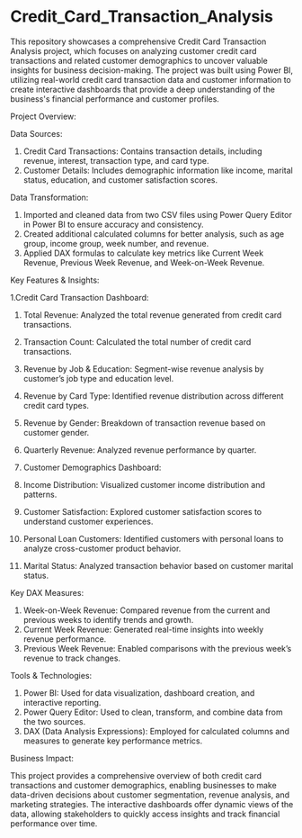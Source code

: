 # Credit_Card_Transaction_Analysis
This repository showcases a comprehensive Credit Card Transaction Analysis project, which focuses on analyzing customer credit card transactions and related customer demographics to uncover valuable insights for business decision-making. The project was built using Power BI, utilizing real-world credit card transaction data and customer information to create interactive dashboards that provide a deep understanding of the business's financial performance and customer profiles.

Project Overview:

Data Sources:
1. Credit Card Transactions: Contains transaction details, including revenue, interest, transaction type, and card type.
2. Customer Details: Includes demographic information like income, marital status, education, and customer satisfaction scores.

Data Transformation:
1. Imported and cleaned data from two CSV files using Power Query Editor in Power BI to ensure accuracy and consistency.
2. Created additional calculated columns for better analysis, such as age group, income group, week number, and revenue.
3. Applied DAX formulas to calculate key metrics like Current Week Revenue, Previous Week Revenue, and Week-on-Week Revenue.

Key Features & Insights:

  1.Credit Card Transaction Dashboard:

  1. Total Revenue: Analyzed the total revenue generated from credit card transactions.
  2. Transaction Count: Calculated the total number of credit card transactions.
  3. Revenue by Job & Education: Segment-wise revenue analysis by customer’s job type and education level.
  4. Revenue by Card Type: Identified revenue distribution across different credit card types.
  5. Revenue by Gender: Breakdown of transaction revenue based on customer gender.
  6. Quarterly Revenue: Analyzed revenue performance by quarter.
  
  2. Customer Demographics Dashboard:

  1. Income Distribution: Visualized customer income distribution and patterns.
  2. Customer Satisfaction: Explored customer satisfaction scores to understand customer experiences.
  3. Personal Loan Customers: Identified customers with personal loans to analyze cross-customer product behavior.
  4. Marital Status: Analyzed transaction behavior based on customer marital status.

Key DAX Measures:
  1. Week-on-Week Revenue: Compared revenue from the current and previous weeks to identify trends and growth.
  2. Current Week Revenue: Generated real-time insights into weekly revenue performance.
  3. Previous Week Revenue: Enabled comparisons with the previous week’s revenue to track changes.

Tools & Technologies:

  1. Power BI: Used for data visualization, dashboard creation, and interactive reporting.
  2. Power Query Editor: Used to clean, transform, and combine data from the two sources.
  3. DAX (Data Analysis Expressions): Employed for calculated columns and measures to generate key performance metrics.

Business Impact:

This project provides a comprehensive overview of both credit card transactions and customer demographics, enabling businesses to make data-driven decisions about customer segmentation, revenue analysis, and marketing strategies. The interactive dashboards offer dynamic views of the data, allowing stakeholders to quickly access insights and track financial performance over time.
